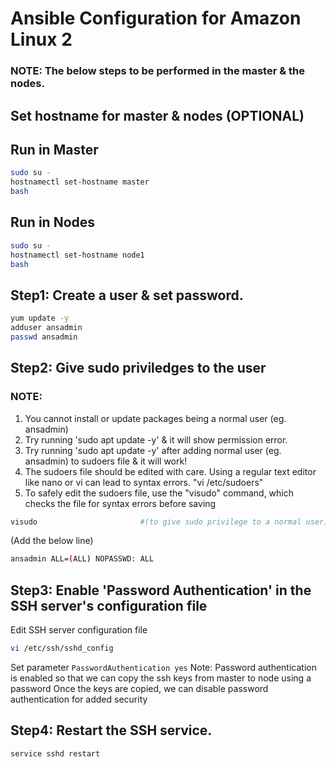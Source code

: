 # Ansible Configuration for Amazon Linux 2
### NOTE: The below steps to be performed in the master & the nodes.

## Set hostname for master & nodes (OPTIONAL)
## Run in Master
```sh
sudo su -
hostnamectl set-hostname master
bash
```

## Run in Nodes
```sh
sudo su -
hostnamectl set-hostname node1
bash
```

## Step1: Create a user & set password.
```sh
yum update -y
adduser ansadmin      
passwd ansadmin
```

## Step2: Give sudo priviledges to the user
### NOTE:
1. You cannot install or update packages being a normal user (eg. ansadmin)
2. Try running 'sudo apt update -y' & it will show permission error.
3. Try running 'sudo apt update -y' after adding normal user (eg. ansadmin) to sudoers file & it will work!
4. The sudoers file should be edited with care. Using a regular text editor like nano or vi can lead to syntax errors. "vi /etc/sudoers"
5. To safely edit the sudoers file, use the "visudo" command, which checks the file for syntax errors before saving

```sh
visudo                       #(to give sudo privilege to a normal user)
```

(Add the below line)
```sh
ansadmin ALL=(ALL) NOPASSWD: ALL
```

## Step3: Enable 'Password Authentication' in the SSH server's configuration file 
Edit SSH server configuration file
```sh
vi /etc/ssh/sshd_config     
```
Set parameter `PasswordAuthentication yes`
Note: Password authentication is enabled so that we can copy the ssh keys from master to node using a password
      Once the keys are copied, we can disable password authentication for added security

## Step4: Restart the SSH service.
```sh
service sshd restart         
```

